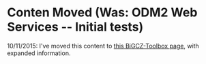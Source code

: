 # Conten Moved (Was: ODM2 Web Services -- Initial tests)

10/11/2015: I've moved this content to [this BiGCZ-Toolbox page](https://github.com/BiG-CZ/BiG-CZ-Toolbox/blob/master/Web_Services.md), with expanded information.
